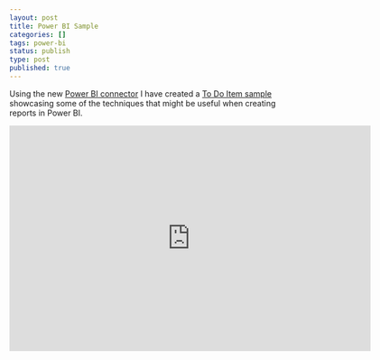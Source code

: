 ```yaml
---
layout: post
title: Power BI Sample
categories: []
tags: power-bi
status: publish
type: post
published: true
---
```


Using the new [Power BI connector](https://github.com/content-manager-sdk/Community/tree/master/Samples/ServiceAPI/Power%20Query/PowerQueryTRIMConnector) I have created a [To Do Item sample](https://github.com/content-manager-sdk/Community/tree/master/Samples/ServiceAPI/Power%20Query/Power%20BI%20Todo%20Item%20Sample) showcasing some of the techniques that might be useful when creating reports in Power BI.



<iframe src="https://player.vimeo.com/video/351538736?app_id=122963&amp;wmode=opaque" width="640" height="400" frameborder="0" title="Power BI" allow="autoplay; fullscreen" allowfullscreen=""></iframe>
